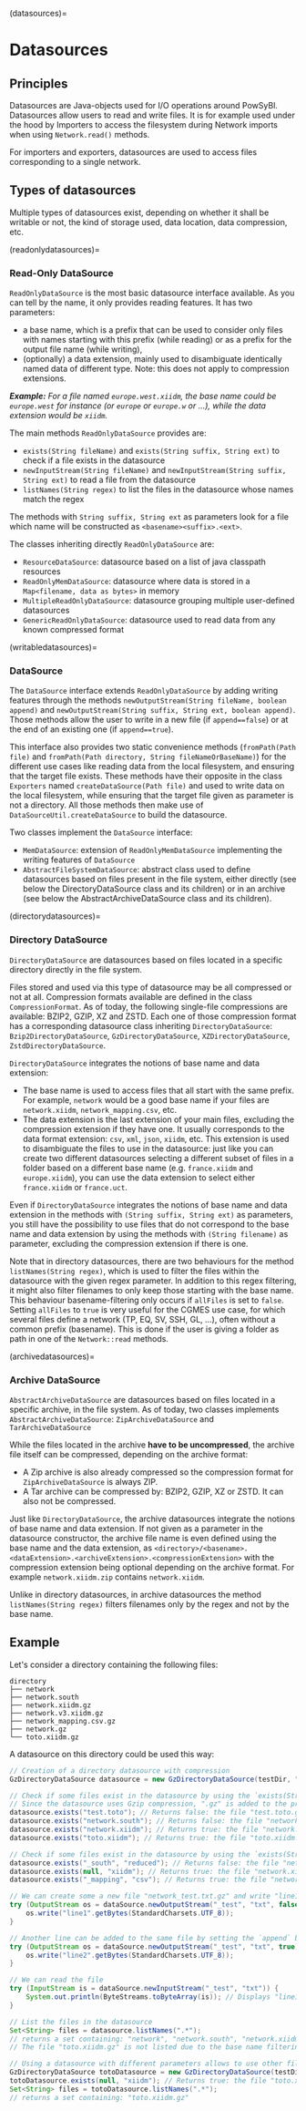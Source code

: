 (datasources)=
# Datasources

## Principles

Datasources are Java-objects used for I/O operations around PowSyBl.
Datasources allow users to read and write files. It is for example used under the hood by Importers to access the filesystem
during Network imports when using `Network.read()` methods.

For importers and exporters, datasources are used to access files corresponding to a single network.

## Types of datasources

Multiple types of datasources exist, depending on whether it shall be writable or not, the kind of storage used, 
data location, data compression, etc.


(readonlydatasources)=
### Read-Only DataSource

`ReadOnlyDataSource` is the most basic datasource interface available. As you can tell by the name, it only provides 
reading features.
It has two parameters:
- a base name, which is a prefix that can be used to consider only files with names starting with this prefix (while 
reading) or as a prefix for the output file name (while writing),
- (optionally) a data extension, mainly used to disambiguate identically named data of different type. 
Note: this does not apply to compression extensions.

_**Example:**
For a file named `europe.west.xiidm`, the base name could be `europe.west` for instance (or `europe` or `europe.w` 
or ...), while the data extension would be `xiidm`._

The main methods `ReadOnlyDataSource` provides are:

- `exists(String fileName)` and `exists(String suffix, String ext)` to check if a file exists in the datasource
- `newInputStream(String fileName)` and `newInputStream(String suffix, String ext)` to read a file from the datasource
- `listNames(String regex)` to list the files in the datasource whose names match the regex

The methods with `String suffix, String ext` as parameters look for a file which name will be constructed as
`<basename><suffix>.<ext>`.

The classes inheriting directly `ReadOnlyDataSource` are:
- `ResourceDataSource`: datasource based on a list of java classpath resources
- `ReadOnlyMemDataSource`: datasource where data is stored in a `Map<filename, data as bytes>` in memory
- `MultipleReadOnlyDataSource`: datasource grouping multiple user-defined datasources
- `GenericReadOnlyDataSource`: datasource used to read data from any known compressed format

(writabledatasources)=
### DataSource

The `DataSource` interface extends `ReadOnlyDataSource` by adding writing features through the methods 
`newOutputStream(String fileName, boolean append)` and `newOutputStream(String suffix, String ext, boolean append)`.
Those methods allow the user to write in a new file (if `append==false`) or at the end of an existing one (if 
`append==true`).

This interface also provides two static convenience methods (`fromPath(Path file)` and
`fromPath(Path directory, String fileNameOrBaseName)`) for the different use cases like reading data from the local
filesystem, and ensuring that the target file exists. These methods have their opposite in the class `Exporters`
named `createDataSource(Path file)` and used to write data on the local filesystem, while ensuring that the target file
given as parameter is not a directory. All those methods then make use of `DataSourceUtil.createDataSource` to build
the datasource.

Two classes implement the `DataSource` interface:
- `MemDataSource`: extension of `ReadOnlyMemDataSource` implementing the writing features of `DataSource`
- `AbstractFileSystemDataSource`: abstract class used to define datasources based on files present in the file system,
either directly (see below the DirectoryDataSource class and its children) or in an archive (see below the 
AbstractArchiveDataSource class and its children).

(directorydatasources)=
### Directory DataSource

`DirectoryDataSource` are datasources based on files located in a specific directory directly in the file system. 

Files stored and used via this type of datasource may be all compressed or not at all. Compression formats available are
defined in the class `CompressionFormat`. As of today, the following single-file compressions are available:
BZIP2, GZIP, XZ and ZSTD. Each one of those compression format has a corresponding datasource class inheriting
`DirectoryDataSource`: `Bzip2DirectoryDataSource`, `GzDirectoryDataSource`, `XZDirectoryDataSource`,
`ZstdDirectoryDataSource`.

`DirectoryDataSource` integrates the notions of base name and data extension:
- The base name is used to access files that all start with the same prefix. For example, `network` would
be a good base name if your files are `network.xiidm`, `network_mapping.csv`, etc.
- The data extension is the last extension of your main files, excluding the compression extension if they have one.
It usually corresponds to the data format extension: `csv`, `xml`, `json`, `xiidm`, etc. This extension is used
to disambiguate the files to use in the datasource: just like you can create two different datasources selecting a 
different subset of files in a folder based on a different base name (e.g. `france.xiidm` and `europe.xiidm`), you can 
use the data extension to select either `france.xiidm` or `france.uct`. 

Even if `DirectoryDataSource` integrates the notions of base name and data extension in the methods with
`(String suffix, String ext)` as parameters, you still have the possibility to use files that do not correspond to the 
base name and data extension by using the methods with `(String filename)` as parameter, excluding the compression 
extension if there is one.

Note that in directory datasources, there are two behaviours for the method `listNames(String regex)`, which is used to filter the files within the datasource with the given regex parameter.
In addition to this regex filtering, it might also filter filenames to only keep those starting with the base name.
This behaviour basename-filtering only occurs if `allFiles` is set to `false`.
Setting `allFiles` to `true` is very useful for the CGMES use case, for which several files define a network (TP, EQ, SV, SSH, GL, ...), often without a common prefix (basename).
This is done if the user is giving a folder as path in one of the `Network::read` methods.

(archivedatasources)=
### Archive DataSource

`AbstractArchiveDataSource` are datasources based on files located in a specific archive, in the file system. As of today,
two classes implements `AbstractArchiveDataSource`: `ZipArchiveDataSource` and `TarArchiveDataSource`

While the files located in the archive **have to be uncompressed**, the archive file itself can be compressed, depending
on the archive format:
- A Zip archive is also already compressed so the compression format for `ZipArchiveDataSource` is always ZIP.
- A Tar archive can be compressed by: BZIP2, GZIP, XZ or ZSTD. It can also not be compressed.

Just like `DirectoryDataSource`, the archive datasources integrate the notions of base name and data extension. If not
given as a parameter in the datasource constructor, the archive file name is even defined using the base name and the
data extension, as `<directory>/<basename>.<dataExtension>.<archiveExtension>.<compressionExtension>` with the 
compression extension being optional depending on the archive format. For example `network.xiidm.zip` contains
`network.xiidm`.

Unlike in directory datasources, in archive datasources the method `listNames(String regex)` filters
filenames only by the regex and not by the base name.

## Example

Let's consider a directory containing the following files:

```
directory              
├── network              
├── network.south              
├── network.xiidm.gz    
├── network.v3.xiidm.gz
├── network_mapping.csv.gz
├── network.gz         
└── toto.xiidm.gz  
```

A datasource on this directory could be used this way:

```java
// Creation of a directory datasource with compression
GzDirectoryDataSource datasource = new GzDirectoryDataSource(testDir, "network", "xiidm", observer);

// Check if some files exist in the datasource by using the `exists(String fileName)` method
// Since the datasource uses Gzip compression, ".gz" is added to the provided fileName parameter
datasource.exists("test.toto"); // Returns false: the file "test.toto.gz" does not exist in the directory
datasource.exists("network.south"); // Returns false: the file "network.south.gz" does not exist
datasource.exists("network.xiidm"); // Returns true: the file "network.xiidm.gz" exists
datasource.exists("toto.xiidm"); // Returns true: the file "toto.xiidm.gz" exists

// Check if some files exist in the datasource by using the `exists(String suffix, String ext)` method
datasource.exists("_south", "reduced"); // Returns false: the file "network_south.reduced.gz" does not exist in the directory
datasource.exists(null, "xiidm"); // Returns true: the file "network.xiidm.gz" exists in the directory
datasource.exists("_mapping", "csv"); // Returns true: the file "network_mapping.csv.gz" exists in the directory

// We can create some a new file "network_test.txt.gz" and write "line1" inside
try (OutputStream os = dataSource.newOutputStream("_test", "txt", false)) {
    os.write("line1".getBytes(StandardCharsets.UTF_8));
}

// Another line can be added to the same file by setting the `append` boolean parameter to true
try (OutputStream os = dataSource.newOutputStream("_test", "txt", true)) {
    os.write("line2".getBytes(StandardCharsets.UTF_8));
}

// We can read the file
try (InputStream is = dataSource.newInputStream("_test", "txt")) {
    System.out.println(ByteStreams.toByteArray(is)); // Displays "line1" then "line2"
}

// List the files in the datasource
Set<String> files = datasource.listNames(".*");
// returns a set containing: "network", "network.south", "network.xiidm", "network.v3.xiidm", "network_test.txt", "network_mapping.csv.gz"
// The file "toto.xiidm.gz" is not listed due to the base name filtering

// Using a datasource with different parameters allows to use other files, even on the same directory
GzDirectoryDataSource totoDatasource = new GzDirectoryDataSource(testDir, "toto", "xiidm", observer);
totoDatasource.exists(null, "xiidm"); // Returns true: the file "toto.xiidm.gz" exists in the directory
Set<String> files = totoDatasource.listNames(".*");
// returns a set containing: "toto.xiidm.gz"
```